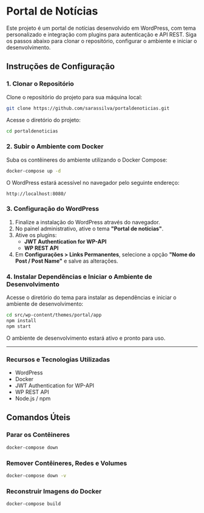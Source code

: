 # Portal de Notícias

Este projeto é um portal de notícias desenvolvido em WordPress, com tema personalizado e integração com plugins para autenticação e API REST. Siga os passos abaixo para clonar o repositório, configurar o ambiente e iniciar o desenvolvimento.

## Instruções de Configuração

### 1. Clonar o Repositório
Clone o repositório do projeto para sua máquina local:

```bash
git clone https://github.com/sarassilva/portaldenoticias.git
```

Acesse o diretório do projeto:

```bash
cd portaldenoticias
```

### 2. Subir o Ambiente com Docker
Suba os contêineres do ambiente utilizando o Docker Compose:

```bash
docker-compose up -d
```

O WordPress estará acessível no navegador pelo seguinte endereço:

```
http://localhost:8080/
```

### 3. Configuração do WordPress

1. Finalize a instalação do WordPress através do navegador.
2. No painel administrativo, ative o tema **"Portal de notícias"**.
3. Ative os plugins:
   - **JWT Authentication for WP-API**
   - **WP REST API**
4. Em **Configurações > Links Permanentes**, selecione a opção **"Nome do Post / Post Name"** e salve as alterações.

### 4. Instalar Dependências e Iniciar o Ambiente de Desenvolvimento
Acesse o diretório do tema para instalar as dependências e iniciar o ambiente de desenvolvimento:

```bash
cd src/wp-content/themes/portal/app
npm install
npm start
```

O ambiente de desenvolvimento estará ativo e pronto para uso.

---

### Recursos e Tecnologias Utilizadas
- WordPress
- Docker
- JWT Authentication for WP-API
- WP REST API
- Node.js / npm

## Comandos Úteis

### Parar os Contêineres
```bash
docker-compose down
```

### Remover Contêineres, Redes e Volumes
```bash
docker-compose down -v
```

### Reconstruir Imagens do Docker
```bash
docker-compose build
```


